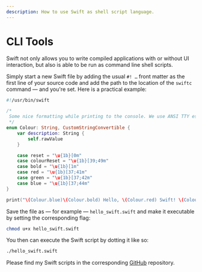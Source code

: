 ```yaml
---
description: How to use Swift as shell script language.
---
```


# CLI Tools

Swift not only allows you to write compiled applications with or without UI interaction, but also is able to be run as command line shell scripts.

Simply start a new Swift file by adding the usual `#! …` front matter as the first line of your source code and add the path to the location of the `swiftc` command — and you're set. Here is a practical example:

```swift
#!/usr/bin/swift

/*
 Some nice formatting while printing to the console. We use ANSI TTY escape sequences and colour codes here. `CustomStringConvertible` makes the handling of the struct much easier.
 */
enum Colour: String, CustomStringConvertible {
	var description: String {
		self.rawValue
	}

	case reset = "\u{1b}[0m"
	case colourReset = "\u{1b}[39;49m"
	case bold = "\u{1b}[1m"
	case red = "\u{1b}[37;41m"
	case green = "\u{1b}[37;42m"
	case blue = "\u{1b}[37;44m"
}

print("\(Colour.blue)\(Colour.bold) Hello, \(Colour.red) Swift! \(Colour.reset)")
```

Save the file as — for example — `hello_swift.swift` and make it executable by setting the corresponding flag:

```bash
chmod u+x hello_swift.swift
```

You then can execute the Swift script by dotting it like so:

```bash
./hello_swift.swift
```

Please find my Swift scripts in the corresponding [GitHub](https://github.com/MatiMax/swift) repository.

